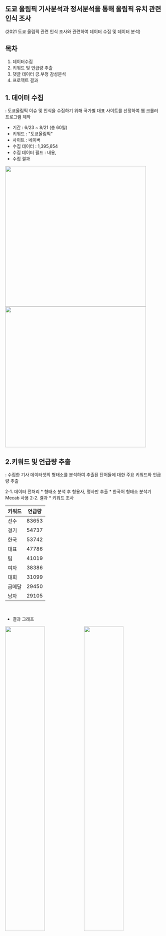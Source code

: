 # 

도쿄 올림픽 기사분석과 정서분석을 통해 올림픽 유치 관련 인식 조사 
-----
(2021 도쿄 올림픽 관련  인식 조사와 관련하여 데이터 수집 및 데이터 분석)<br>


**목차**<br>
---

1. 데이터수집
2. 키워드 및 언급량 추출
3. 댓글 데이터 긍.부정 감성분석
4. 프로젝트 결과




**1. 데이터 수집** <br>
---
: 도쿄올림픽 이슈 및 인식을 수집하기 위해 국가별 대표 사이트를 선정하여 웹 크롤러 프로그램 제작

* 기간 : 6/23 ~ 8/21 (총 60일)
* 키워드 : "도쿄올림픽" 
* 사이트 : 네이버
* 수집 데이터 : 1,395,654
* 수집 데이터 필드 : 내용, 
* 수집 결과

<img width="450" src="https://user-images.githubusercontent.com/75667075/176170797-47d850f8-c152-42e5-b1e7-62c541823f07.png"/>     <img width="450" src="https://user-images.githubusercontent.com/75667075/176170898-7cc18e6b-15f4-41ac-8059-6ac45a2a6949.png"/>

   
   
   
   
2.키워드 및 언급량 추출 <br>
---
: 수집한 기사 데이터셋의 형태소를 분석하여 추출된 단어들에 대한 주요 키워드와 언급량 추출


   2-1. 데이터 전처리
      * 형태소 분석 후 형용사, 명사만 추출 
      * 한국어 형태소 분석기 Mecab 사용
  2-2. 결과
      * 키워드 조사
      
|키워드|언급량|
|---|---|
|선수|83653|
|경기|54737|
|한국|53742|
|대표|47786|
|팀|41019|
|여자|38386|
|대회|31099|
|금메달|29450|
|남자|29105|
<br>
      
      
* 결과 그래프

<img width="50%" src="https://user-images.githubusercontent.com/75667075/176162644-0e1b994a-9513-4b6c-a727-d5f3d3eb03f3.png"/><img width="50%" src="https://user-images.githubusercontent.com/75667075/176164420-32d4973a-5ff8-4847-9201-03c36842f103.png"/>

      
      
      
      
3.댓글 데이터 긍.부정 감성분석<br>
---
: Accuary: 87.6%

   
   3-1 레이블링
   : 긍정 1, 부정 0 으로 분류하여 전체 약 130만개의 데이터 중 5만개의 데이터 레이블링 작업 진행
   <img width="500" src="https://user-images.githubusercontent.com/75667075/176162925-9767f74a-320a-410a-b467-b54486b0c92c.png"/>

   
   3-2 딥러닝을 이용한 학습
   :fastText, Bert를 활용하여 모델 형성
   
   <img width="200" src="https://user-images.githubusercontent.com/75667075/176170456-a6a76f0b-572e-48d4-9fba-fc6b7ce1bf56.png"/><img width="200" src="https://user-images.githubusercontent.com/75667075/176170701-df290ba7-1720-42f6-9756-9f6a61b8bf48.png"/>

   3-3 결과
   
   [상단- 긍정, 하단- 부정]
   <p align="left"><img width="80%" src="https://user-images.githubusercontent.com/75667075/176164592-b6427b08-f89f-4332-96eb-e5346ad04070.png"/>

   [긍정, 부정이 가장 높은 Top-5 핵심 키워드 추출]
   <p align="left"><img width="80%" src="https://user-images.githubusercontent.com/75667075/176164675-e9625f9c-e685-4f82-af4f-4aade7fca9f0.png"/>
   
   *긍정
   |날짜| 키워드| 
   |---|---|
   |7/29 | 선수, 한국, 경기, 여자|
   |7/31 | 선수, 한국, 경기, 여자|
   |8/3 | 선수,한국, 여자, 경기|
   |8/5 | 선수, 한국, 경기, 대표|
   |8/7 | 선수, 여자, 안산, 양궁|
   
   *부정
   
   |날짜| 키워드|
   |---|---|
   |7/10 | 선수, 경기, 대표, 팀| 
   |7/11 | 회담, 정상, 정부, 대통령|
   |7/14 |  코로나, 서울, 확진, 대통령|
   |7/18 | 코로나, 대통령, 정부, 선수|
   |7/22 | 대통령, 코로나, 선수, 정부|
   
   
   
   
**4. 프로젝트 결과**<br>
---
: [ISF] 2021 데이터로 본 국제스포츠 결과물

<p align="center"><img width="65%" src="https://user-images.githubusercontent.com/75667075/176165452-68656a22-b4be-4927-8a88-ca51279783bc.png"/>

